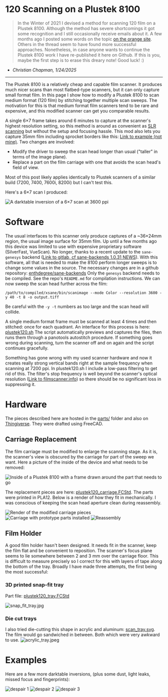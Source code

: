 # 120 Scanning on a Plustek 8100 

> In the Winter of 2021 I devised a method for scanning 120 film on a Plustek 8100. Although the method has severe shortcomings it got some recognition and I still occasionally receive emails about it. A few months ago I posted some words on the topic [on the orange site](https://news.ycombinator.com/item?id=42308234#42311993). Others in the thread seem to have found more successful approaches. Nonetheless, in case anyone wants to continue the Plustek 8100 work I have re-published it here on Github. If this is you, maybe the first step is to erase this dreary note! Good luck! :) 

- *Christian Chapman, 1/24/2025*

----------

The Plustek 8100 is a relatively cheap and capable film scanner. 
It produces much nicer scans than most flatbed-type scanners, but it can only capture small format film. 
In this page I show how to modify a Plustek 8100 to scan medium format (120 film) by stitching together multiple scan sweeps. 
The motivation for this is that medium format film scanners tend to be rare and expensive, and this modified scanner can get you comparable results.

A single 6×7 frame takes around 6 minutes to capture at the scanner's highest resolution setting, so this method is around as convenient as [SLR scanning](http://natephotographic.com/dslr-film-scanning-perfect-color-negatives/) but without the setup and focusing hassle. 
This mod also lets you capture 35mm film including sprocket borders like this: [Link to example (not mine)](https://assets.community.lomography.com/bb/e70cb4366cf12652753c46bb747129e4ef0608/1216x821x2.jpg?auth=5bc244b9d1e883add291ea8a5ce2ab082d427a14). 
Two changes are involved:

 - Modify the driver to sweep the scan head longer than usual ("taller" in terms of the image plane).
 - Replace a part on the film carriage with one that avoids the scan head's field of view.

Most of this post likely applies identically to Plustek scanners of a similar build (7200, 7400, 7600i, 8200i) but I can't test this.

Here's a 6×7 scan I produced: 

![A darktable inversion of a 6×7 scan at 3600 ppi](images/benches.jpeg)

# Software

The usual interfaces to this scanner only produce captures of a ~36×24mm region, the usual image surface for 35mm film.
Up until a few months ago this device was limited to use with expensive proprietary software (SilverFast, VueScan). 
No longer, thanks to a recent update to the `sane-genesys` backend ([Link to gitlab, cf sane-backends 1.0.31 NEWS](https://gitlab.com/sane-project/backends/-/blob/master/NEWS)). 
With this software, all that is needed to make the 8100 perform longer sweeps is to change some values in the source.
The necessary changes are in a github repository: [enthdegree/sane-backends](code/sane-backends) 
Only the `genesys` backend needs to be compiled. See the repo's `README.md` for compilation instructions.
We can now sweep the scan head further across the film: 

```
/path/to/compiled/xsane/bin/scanimage --mode Color --resolution 3600 -y 40 -t 8 -o output.tiff
```

Be careful with the `-y -t` numbers as too large and the scan head will collide.

A single medium format frame must be scanned at least 4 times and then stitched: once for each quadrant. 
An interface for this process is here: [plustek120.sh](code/plustek120.sh) 
The script automatically previews and captures the files, then runs them through a panotools autostitch procedure.
If something goes wrong during scanning, turn the scanner off and on again and the script continues gracefully.
 
Something has gone wrong with my used scanner hardware and now it creates really strong vertical bands right at the sample frequency when scanning at 7200 ppi. 
In plustek120.sh I include a low-pass filtering to get rid of this. 
The filter's stop frequency is well beyond the scanner's optical resolution ([Link to filmscanner.info](https://www.filmscanner.info/en/PlustekOpticFilm8100.html)) so there should be no significant loss in suppressing it. 

# Hardware

The pieces described here are hosted in the [parts/](parts/) folder and also on [Thingiverse](https://www.Thingiverse.com/thing:4726748).
They were drafted using FreeCAD.

## Carriage Replacement
The film carriage must be modified to enlarge the scanning stage. 
As it is, the scanner's view is obscured by the carriage for part of the sweep we want. 
Here a picture of the inside of the device and what needs to be removed: 

![Inside of a Plustek 8100 with a frame drawn around the part that needs to go](images/bad_part.jpeg)

The replacement pieces are here: [plustek120_carriage.FCStd](parts/plustek120_carriage.FCStd).
The parts were printed in PLA12.
Below is a render of how they fit in mechanically.
I was conscious of keeping the scan head aperture clean during reassembly. 

![Render of the modified carriage pieces](images/render.png)
![Carriage with prototype parts installed](images/replaced_carrier_uninstalled.jpeg)
![Reassembly](images/replaced_carrier.jpeg)

## Film Holder
A good film holder hasn't been designed.
It needs fit in the scanner, keep the film flat and be convenient to reposition.
The scanner's focus plane seems to lie somewhere between 2 and 3 mm over the carriage floor.
This is difficult to measure precisely so I correct for this with layers of tape along the bottom of the tray. 
Broadly I have made three attempts, the first being the most successful:

### 3D printed snap-fit tray 
Part file: [plustek120_tray.FCStd](parts/plustek120_tray.FCStd)

![snap_fit_tray.jpg](images/snap_fit_tray.jpg)

### Die cut trays
I also tried die-cutting this shape in acrylic and aluminum: [scan_tray.svg](parts/scan_tray.svg).
The film would go sandwiched in between.
Both which were very awkward to use.
![acrylic_tray.jpeg](images/acrylic_tray.jpeg) 

# Examples

Here are a few more darktable inversions, (plus some dust, light leaks, missed focus and fingerprints):

![despair 1](images/despair_1.jpeg)
![despair 2](images/despair_2.jpeg)
![despair 3](images/despair_3.jpeg)
